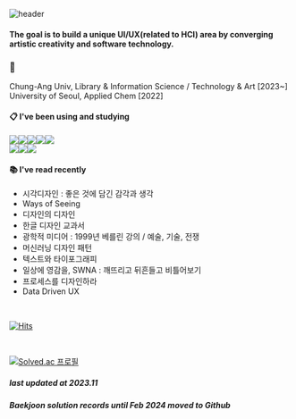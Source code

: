 ![header](https://capsule-render.vercel.app/api?type=Cylinder&text=Design&nbsp;with&nbsp;Software)

#### The goal is to build a unique UI/UX(related to HCI) area by converging artistic creativity and software technology.

### 🐬
Chung-Ang Univ, Library & Information Science / Technology & Art [2023~] <br/>
University of Seoul, Applied Chem [2022]

####  :clipboard: I've been using and studying
<img src="https://img.shields.io/badge/Python-3776AB?style=for-the-badge&logo=Python&logoColor=white"><img src="https://img.shields.io/badge/Pandas-150458?style=for-the-badge&logo=Pandas&logoColor=white"><img src="https://img.shields.io/badge/HTML5-E34F26?style=for-the-badge&logo=HTML5&logoColor=white"><img src="https://img.shields.io/badge/CSS3-1572B6?style=for-the-badge&logo=CSS3&logoColor=white"><img src="https://img.shields.io/badge/Javascript-F7DF1E?style=for-the-badge&logo=Javascript&logoColor=black"><br/><img src="https://img.shields.io/badge/github-181717?style=for-the-badge&logo=github&logoColor=white"><img src="https://img.shields.io/badge/Jupyter-F37626?style=for-the-badge&logo=Jupyter&logoColor=white"><img src="https://img.shields.io/badge/VSCode-007ACC?style=for-the-badge&logo=VisualStudioCode&logoColor=white">


####  📚 I've read recently
- 시각디자인 : 좋은 것에 담긴 감각과 생각
- Ways of Seeing
- 디자인의 디자인
- 한글 디자인 교과서
- 광학적 미디어 : 1999년 베를린 강의 / 예술, 기술, 전쟁
- 머신러닝 디자인 패턴
- 텍스트와 타이포그래피
- 일상에 영감을, SWNA : 깨뜨리고 뒤흔들고 비틀어보기
- 프로세스를 디자인하라
- Data Driven UX

 <br/>

[![Hits](https://hits.seeyoufarm.com/api/count/incr/badge.svg?url=https%3A%2F%2Fgithub.com%2Ftaebinchoi%2Fhit-counter&count_bg=%2379C83D&title_bg=%23555555&icon=&icon_color=%23E7E7E7&title=hits&edge_flat=false)](https://hits.seeyoufarm.com)

 <br/>
 
[![Solved.ac 프로필](http://mazassumnida.wtf/api/v2/generate_badge?boj=pluto7)](https://solved.ac/pluto7)

##### last updated at 2023.11
##### Baekjoon solution records until Feb 2024 moved to Github
